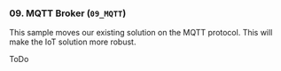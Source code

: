 ### 09. MQTT Broker (`09_MQTT`)
This sample moves our existing solution on the MQTT protocol.
This will make the IoT solution more robust.   

ToDo
